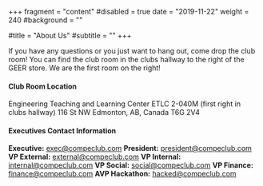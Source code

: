 +++
fragment = "content"
#disabled = true
date = "2019-11-22"
weight = 240
#background = ""

#title = "About Us"
#subtitle = ""
+++

If you have any questions or you just want to hang out, come drop the club room! You can find the club room in the clubs hallway to the right of the GEER store. We are the first room on the right!
<br/>

#### Club Room Location

Engineering Teaching and Learning Center
ETLC 2-040M (first right in clubs hallway)
116 St NW
Edmonton, AB, Canada
T6G 2V4
<br/>

#### Executives Contact Information

**Executive:** <exec@compeclub.com>
**President:** <president@compeclub.com>
**VP External:** <external@compeclub.com>
**VP Internal:** <internal@compeclub.com>
**VP Social:** <social@compeclub.com>
**VP Finance:** <finance@compeclub.com>
**AVP Hackathon:** <hacked@compeclub.com>